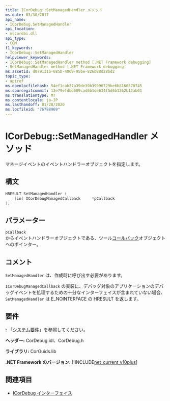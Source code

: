 ```yaml
---
title: ICorDebug::SetManagedHandler メソッド
ms.date: 03/30/2017
api_name:
- ICorDebug.SetManagedHandler
api_location:
- mscordbi.dll
api_type:
- COM
f1_keywords:
- ICorDebug::SetManagedHandler
helpviewer_keywords:
- ICorDebug::SetManagedHandler method [.NET Framework debugging]
- SetManagedHandler method [.NET Framework debugging]
ms.assetid: d079131b-685b-4869-95be-826b88d28bd2
topic_type:
- apiref
ms.openlocfilehash: 54ef1cab27a39de39b39996729be6b8160570745
ms.sourcegitcommit: 13e79efdbd589cad6b1de634f5d6b1262b12ab01
ms.translationtype: MT
ms.contentlocale: ja-JP
ms.lasthandoff: 01/28/2020
ms.locfileid: "76788969"
---
```

# <a name="icordebugsetmanagedhandler-method"></a>ICorDebug::SetManagedHandler メソッド
マネージイベントのイベントハンドラーオブジェクトを指定します。  
  
## <a name="syntax"></a>構文  
  
```cpp  
HRESULT SetManagedHandler (  
    [in] ICorDebugManagedCallback     *pCallback  
);  
```  
  
## <a name="parameters"></a>パラメーター  
 `pCallback`  
 からイベントハンドラーオブジェクトである、ツール[コールバック](icordebugmanagedcallback-interface.md)オブジェクトへのポインター。  
  
## <a name="remarks"></a>コメント  
 `SetManagedHandler` は、作成時に呼び出す必要があります。  
  
 `ICorDebugManagedCallback` の実装に、デバッグ対象のアプリケーションのデバッグイベントを処理するための十分なインターフェイスが含まれていない場合、`SetManagedHandler` は E_NOINTERFACE の HRESULT を返します。  
  
## <a name="requirements"></a>要件  
 **:** 「[システム要件](../../../../docs/framework/get-started/system-requirements.md)」を参照してください。  
  
 **ヘッダー:** CorDebug.idl、CorDebug.h  
  
 **ライブラリ:** CorGuids.lib  
  
 **.NET Framework のバージョン:** [!INCLUDE[net_current_v10plus](../../../../includes/net-current-v10plus-md.md)]  
  
## <a name="see-also"></a>関連項目

- [ICorDebug インターフェイス](icordebug-interface.md)
